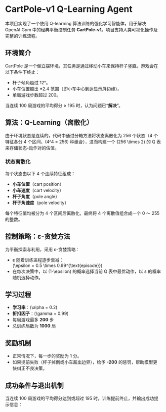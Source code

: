 # CartPole-v1 Q-Learning Agent

本项目实现了一个使用 Q-learning 算法训练的强化学习智能体，用于解决 OpenAI Gym 中的经典平衡控制任务 **CartPole-v1**。项目支持人类可视化操作及完整的训练流程。

## 环境简介

CartPole 是一个倒立摆环境，其任务是通过移动小车来保持杆子竖直。游戏会在以下条件下终止：

- 杆子倾角超过 12°。
- 小车位置超出 ±2.4 范围（即小车中心到达显示屏边缘）。
- 单局游戏步数超过 200。

当连续 100 局游戏的平均得分 ≥ 195 时，认为问题已“**解决**”。

## 算法：Q-Learning（离散化）

由于环境状态是连续的，代码中通过分箱方法将状态离散化为 256 个状态（4 个特征各分 4 个区间，\(4^4 = 256\) 种组合），进而构建一个 \(256 \times 2\) 的 Q 表来存储状态-动作对的估值。

### 状态离散化

每个状态由以下 4 个连续特征组成：

- **小车位置**（cart position）
- **小车速度**（cart velocity）
- **杆子角度**（pole angle）
- **杆子角速度**（pole velocity）

每个特征值均被分为 4 个区间后离散化，最终将 4 个离散值组合成一个 0 ～ 255 的整数。

## 控制策略：ε-贪婪方法

为平衡探索与利用，采用 ε-贪婪策略：

- **ε** 随着训练进程逐步衰减：  
  \(\epsilon = 0.5 \times 0.99^{\text{episode}}\)
- 在每次决策中，以 \(1-\epsilon\) 的概率选择当前 Q 表中最优动作，以 ε 的概率随机选择动作。

## 学习过程

- **学习率**：\(\alpha = 0.2\)
- **折扣因子**：\(\gamma = 0.99\)
- 每局游戏最多 **200** 步
- 总训练局数为 **1000** 局

## 奖励机制

- 正常情况下，每一步的奖励为 1 分。
- 如果提前失败（杆子掉倒或小车超出边界），给予 **-200** 的惩罚，帮助模型更快纠正不良决策。

## 成功条件与退出机制

当连续 100 局游戏的平均得分达到或超过 195 时，训练提前终止，并输出成功提示信息：

